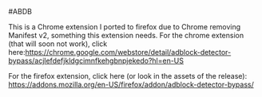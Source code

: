 #ABDB

This is a Chrome extension I ported to firefox due to Chrome removing Manifest v2, something this extension needs. For the chrome extension (that will soon not work), click here:https://chrome.google.com/webstore/detail/adblock-detector-bypass/acjlefdefjkldgcimnfkehgbnpjekedo?hl=en-US


For the firefox extension, click here (or look in the assets of the release): https://addons.mozilla.org/en-US/firefox/addon/adblock-detector-bypass/

